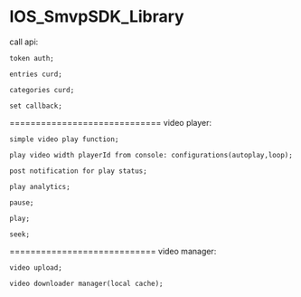 IOS_SmvpSDK_Library
==================
call api:

	token auth;

	entries curd;

	categories curd;

	set callback;
=============================
video player:

	simple video play function;

	play video width playerId from console: configurations(autoplay,loop);

	post notification for play status;

	play analytics;

	pause;

	play;

	seek;
============================
video manager:

	video upload;

	video downloader manager(local cache);	
		
